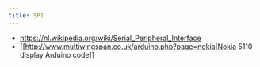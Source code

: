 ```yaml
---
title: SPI
---
```

* https://nl.wikipedia.org/wiki/Serial_Peripheral_Interface
* [[http://www.multiwingspan.co.uk/arduino.php?page=nokia|Nokia 5110 display Arduino code]]
